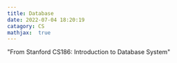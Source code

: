 ```yaml
---
title: Database
date: 2022-07-04 18:20:19
catagory: CS
mathjax:  true
---
```


"From Stanford CS186: Introduction to Database System"

<!--more-->